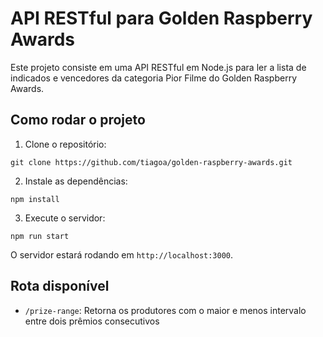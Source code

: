 # API RESTful para Golden Raspberry Awards

Este projeto consiste em uma API RESTful em Node.js para ler a lista de indicados e vencedores da categoria Pior Filme do Golden Raspberry Awards.

## Como rodar o projeto

1. Clone o repositório:

```
git clone https://github.com/tiagoa/golden-raspberry-awards.git
```

2. Instale as dependências:

```
npm install
```

3. Execute o servidor:

```
npm run start
```

O servidor estará rodando em `http://localhost:3000`.

## Rota disponível

- `/prize-range`: Retorna os produtores com o maior e menos intervalo entre dois prêmios consecutivos
